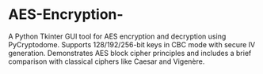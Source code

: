 # AES-Encryption-
 A Python Tkinter GUI tool for AES encryption and decryption using PyCryptodome. Supports 128/192/256-bit keys in CBC mode with secure IV generation. Demonstrates AES block cipher principles and includes a brief comparison with classical ciphers like Caesar and Vigenère.

